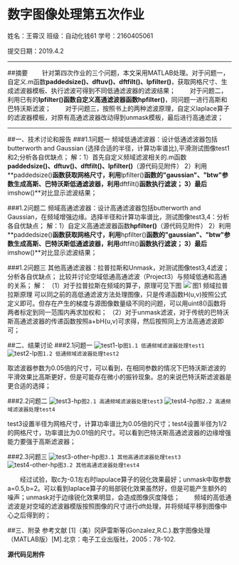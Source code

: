 ﻿# 数字图像处理第五次作业

姓名：王霄汉
班级：自动化钱61
学号：2160405061

提交日期：2019.4.2

---

##摘要
&emsp;&emsp;针对第四次作业的三个问题，本文采用MATLAB处理。对于问题一，自定义.m函数**paddedsize()、dftuv()、dftfilt()、lpfilter()**，获取网格尺寸、生成滤波器模板、执行滤波可得到不同低通滤波器的滤波结果；
&emsp;&emsp;对于问题二，利用已有的**lpfilter()**函数自定义高通滤波器函数**hpfilter()**，同问题一进行高斯和巴特沃斯滤波；
&emsp;&emsp;对于问题三，按照书上的两种滤波原理，自定义laplace算子的滤波器模板，对原有高通滤波器改动得到unmask模板，最后进行高通滤波；

---
##一、技术讨论和报告
###1.1问题一
频域低通滤波器：设计低通滤波器包括 butterworth and Gaussian (选择合适的半径，计算功率谱比),平滑测试图像test1和2;分析各自优缺点；
解：1）首先自定义频域滤波相关的.m函数**paddedsize()、dftuv()、dftfilt()、lpfilter()**（源代码见附件）
2）利用**paddedsize()**函数获取网格尺寸，利用**lpfilter()**函数的"gaussian"、"btw"参数生成高斯、巴特沃斯低通滤波器，利用**dftfilt()**函数执行滤波；
3）最后**imshow()**对比显示滤波结果；

###1.2问题二
频域高通滤波器：设计高通滤波器包括butterworth and Gaussian，在频域增强边缘。选择半径和计算功率谱比，测试图像test3,4：分析各自优缺点；
解：1）自定义高通滤波器函数**hpfilter()**（源代码见附件）
2）利用**paddedsize()**函数获取网格尺寸，利用**hpfilter()**函数的"gaussian"、"btw"参数生成高斯、巴特沃斯低通滤波器，利用**dftfilt()**函数执行滤波；
3）最后**imshow()**对比显示滤波结果；

###1.2问题三
其他高通滤波器：拉普拉斯和Unmask，对测试图像test3,4滤波；分析各自优缺点；
比较并讨论空域低通高通滤波（Project3）与频域低通和高通的关系；
解：
（1）对于拉普拉斯在频域的算子，原理可见下图
![](https://picture-1258800683.cos.ap-chengdu.myqcloud.com/dip_5thhw/info1.png)`图1 频域拉普拉斯原理
可以同之前的高低通滤波方法处理图像，只是传递函数H(u,v)按照公式定义即可。但存在产生的梯度与源图像数量级不同的问题，可以用uint8()函数将两者标定到同一范围内再求加权和；
（2）对于unmask滤波，对于传统的巴特沃斯高通滤波器的传递函数按照a+bH(u,v)可求得，然后按照同上方法高通滤波即可；


##二、结果讨论
###2.1问题一
![test1-lp](https://picture-1258800683.cos.ap-chengdu.myqcloud.com/dip_5thhw/I11.bmp)`图1.1 低通频域滤波器处理test1`
![test2-lp](https://picture-1258800683.cos.ap-chengdu.myqcloud.com/dip_5thhw/I21.bmp)`图1.2 低通频域滤波器处理test2`

取滤波器参数为0.05倍的尺寸，可以看到，在相同参数的情况下巴特沃斯滤波的平滑效果比高斯更好，但是可能存在微小的振铃现象。总的来说巴特沃斯滤波器是更合适的选择；

###2.2问题二
![test3-hp](https://picture-1258800683.cos.ap-chengdu.myqcloud.com/dip_5thhw/I31.bmp)`图2.1 高通频域滤波器处理test3`
![test4-hp](https://picture-1258800683.cos.ap-chengdu.myqcloud.com/dip_5thhw/I41.bmp)`图2.2 高通频域滤波器处理test4`

test3设置半径为网格尺寸，计算功率谱比为0.05倍的尺寸；test4设置半径为1/2的网格尺寸，功率谱比为0.01倍的尺寸。可以看到巴特沃斯高通滤波器的边缘增强能力要强于高斯滤波器；

###2.3问题三
![test3-other-hp](https://picture-1258800683.cos.ap-chengdu.myqcloud.com/dip_5thhw/I32.bmp)`图3.1 其他高通滤波器处理test3`
![test4-other-hp](https://picture-1258800683.cos.ap-chengdu.myqcloud.com/dip_5thhw/I42.bmp)`图3.2 其他高通滤波器处理test4`

&emsp;&emsp;经过试验，取c为-0.1左右时lapulace算子的锐化效果最好；unmask中取参数a=0.5,b=2。可以看到laplace算子的局部锐化效果虽然好，但是可能产生额外的噪声；unmask对于边缘锐化效果明显，会造成图像灰度降低；
&emsp;&emsp;频域的高低通滤波是对空域的滤波器模版按照图像的尺寸进行dft处理，并将频域平移到图像中心之后得到的；

##三、附录
参考文献
[1]（美）冈萨雷斯等(Gonzalez,R.C.).数字图像处理（MATLAB版）[M].北京：电子工业出版社，2005：78-102.

**源代码见附件**




